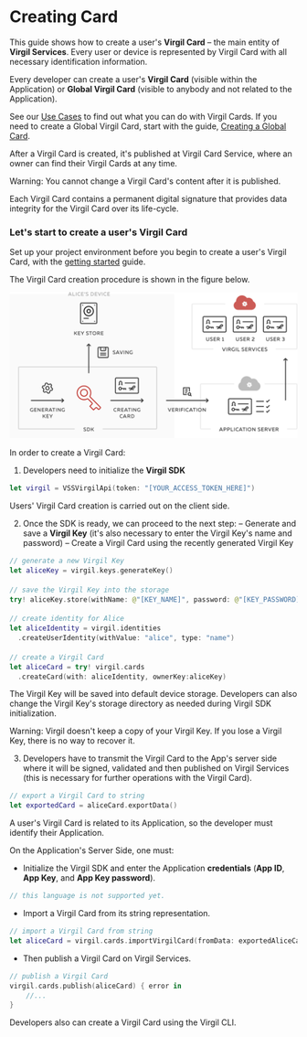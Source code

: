 # Creating Card

This guide shows how to create a user's **Virgil Card** – the main entity of **Virgil Services**. Every user or device is represented by Virgil Card with all necessary identification information.

Every developer can create a user's **Virgil Card** (visible within the Application) or **Global Virgil Card** (visible to anybody and not related to the Application).

See our [Use Cases](https://github.com/VirgilSecurity/virgil-sdk-x/tree/docs-review/documentation-swift/get-started) to find out what you can do with Virgil Cards. If you need to create a Global Virgil Card, start with the guide, [Creating a Global Card](/documentation-swift/guides/virgil-card/creating-global-card.md).

After a Virgil Card is created, it's published at Virgil Card Service, where an owner can find their Virgil Cards at any time.

Warning: You cannot change a Virgil Card's content after it is published.

Each Virgil Card contains a  permanent digital signature that provides data integrity for the Virgil Card over its life-cycle.



### Let's start to create a user's Virgil Card

Set up your project environment before you begin to create a user's Virgil Card, with the [getting started](/documentation-swift/guides/configuration/client-configuration.md) guide.


The Virgil Card creation procedure is shown in the figure below.

![Virgil Card Generation](/documentation-swift/img/Card_introduct.png "Create Virgil Card")


In order to create a Virgil Card:

1. Developers need to initialize the **Virgil SDK**

```swift
let virgil = VSSVirgilApi(token: "[YOUR_ACCESS_TOKEN_HERE]")
```


Users' Virgil Card creation is carried out on the client side.

2. Once the SDK is ready, we can proceed to the next step:
  – Generate and save a **Virgil Key** (it's also necessary to enter the Virgil Key's name and password)
  – Create a Virgil Card using the recently generated Virgil Key


  ```swift
  // generate a new Virgil Key
  let aliceKey = virgil.keys.generateKey()

  // save the Virgil Key into the storage
  try! aliceKey.store(withName: @"[KEY_NAME]", password: @"[KEY_PASSWORD]")

  // create identity for Alice
  let aliceIdentity = virgil.identities
    .createUserIdentity(withValue: "alice", type: "name")

  // create a Virgil Card
  let aliceCard = try! virgil.cards
    .createCard(with: aliceIdentity, ownerKey:aliceKey)
  ```

The Virgil Key will be saved into default device storage. Developers can also change the Virgil Key's storage directory as needed during Virgil SDK initialization.

Warning: Virgil doesn't keep a copy of your Virgil Key. If you lose a Virgil Key, there is no way to recover it.

3. Developers have to transmit the Virgil Card to the App's server side where it will be signed, validated and then published on Virgil Services (this is necessary for further operations with the Virgil Card).

```swift
// export a Virgil Card to string
let exportedCard = aliceCard.exportData()
```


A user's Virgil Card is related to its Application, so the developer must identify their Application.

On the Application's Server Side, one must:

 - Initialize the Virgil SDK and enter the Application **credentials** (**App ID**, **App Key**, and **App Key password**).

 ```swift
 // this language is not supported yet.
 ```

-  Import a Virgil Card from its string representation.

```swift
// import a Virgil Card from string
let aliceCard = virgil.cards.importVirgilCard(fromData: exportedAliceCard)!
```

-  Then publish a Virgil Card on Virgil Services.

```swift
// publish a Virgil Card
virgil.cards.publish(aliceCard) { error in
	//...
}
```


Developers also can create a Virgil Card using the Virgil CLI.
